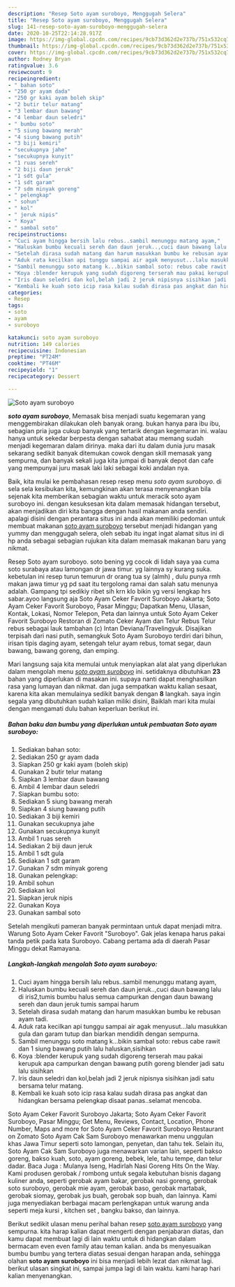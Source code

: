 ```yaml
---
description: "Resep Soto ayam suroboyo, Menggugah Selera"
title: "Resep Soto ayam suroboyo, Menggugah Selera"
slug: 141-resep-soto-ayam-suroboyo-menggugah-selera
date: 2020-10-25T22:14:28.917Z
image: https://img-global.cpcdn.com/recipes/9cb73d362d2e737b/751x532cq70/soto-ayam-suroboyo-foto-resep-utama.jpg
thumbnail: https://img-global.cpcdn.com/recipes/9cb73d362d2e737b/751x532cq70/soto-ayam-suroboyo-foto-resep-utama.jpg
cover: https://img-global.cpcdn.com/recipes/9cb73d362d2e737b/751x532cq70/soto-ayam-suroboyo-foto-resep-utama.jpg
author: Rodney Bryan
ratingvalue: 3.6
reviewcount: 9
recipeingredient:
- " bahan soto"
- "250 gr ayam dada"
- "250 gr kaki ayam boleh skip"
- "2 butir telur matang"
- "3 lembar daun bawang"
- "4 lembar daun seledri"
- " bumbu soto"
- "5 siung bawang merah"
- "4 siung bawang putih"
- "3 biji kemiri"
- "secukupnya jahe"
- "secukupnya kunyit"
- "1 ruas sereh"
- "2 biji daun jeruk"
- "1 sdt gula"
- "1 sdt garam"
- "7 sdm minyak goreng"
- " pelengkap"
- " sohun"
- " kol"
- " jeruk nipis"
- " Koya"
- " sambal soto"
recipeinstructions:
- "Cuci ayam hingga bersih lalu rebus..sambil menunggu matang ayam,"
- "Haluskan bumbu kecuali sereh dan daun jeruk..,cuci daun bawang lalu di iris2,tumis bumbu halus semua campurkan dengan daun bawang sereh dan daun jeruk tumis sampai harum"
- "Setelah dirasa sudah matang dan harum masukkan bumbu ke rebusan ayam tadi."
- "Aduk rata kecilkan api tunggu sampai air agak menyusut...lalu masukkan gula dan garam tutup dan biarkan mendidih dengan sempurna."
- "Sambil menunggu soto matang k...bikin sambal soto: rebus cabe rawit dan 1 siung bawang putih lalu haluskan,sisihkan"
- "Koya :blender kerupuk yang sudah digoreng terserah mau pakai kerupuk apa campurkan dengan bawang putih goreng blender jadi satu lalu sisihkan"
- "Iris daun seledri dan kol,belah jadi 2 jeruk nipisnya sisihkan jadi satu bersama telur matang."
- "Kembali ke kuah soto icip rasa kalau sudah dirasa pas angkat dan hidangkan bersama pelengkap disaat panas..selamat mencoba."
categories:
- Resep
tags:
- soto
- ayam
- suroboyo

katakunci: soto ayam suroboyo 
nutrition: 149 calories
recipecuisine: Indonesian
preptime: "PT24M"
cooktime: "PT46M"
recipeyield: "1"
recipecategory: Dessert

---
```



![Soto ayam suroboyo](https://img-global.cpcdn.com/recipes/9cb73d362d2e737b/751x532cq70/soto-ayam-suroboyo-foto-resep-utama.jpg)

<b><i>soto ayam suroboyo</i></b>, Memasak bisa menjadi suatu kegemaran yang menggembirakan dilakukan oleh banyak orang. bukan hanya para ibu ibu, sebagian pria juga cukup banyak yang tertarik dengan kegemaran ini. walau hanya untuk sekedar berpesta dengan sahabat atau memang sudah menjadi kegemaran dalam dirinya. maka dari itu dalam dunia juru masak sekarang sedikit banyak ditemukan cowok dengan skill memasak yang sempurna, dan banyak sekali juga kita jumpai di banyak depot dan cafe yang mempunyai juru masak laki laki sebagai koki andalan nya.

Baik, kita mulai ke pembahasan resep resep menu <i>soto ayam suroboyo</i>. di sela sela kesibukan kita, kemungkinan akan terasa menyenangkan bila sejenak kita memberikan sebagian waktu untuk meracik soto ayam suroboyo ini. dengan kesuksesan kita dalam memasak hidangan tersebut, akan menjadikan diri kita bangga dengan hasil makanan anda sendiri. apalagi disini dengan perantara situs ini anda akan memiliki pedoman untuk membuat makanan <u>soto ayam suroboyo</u> tersebut menjadi hidangan yang yummy dan menggugah selera, oleh sebab itu ingat ingat alamat situs ini di hp anda sebagai sebagian rujukan kita dalam memasak makanan baru yang nikmat.

Resep Soto ayam suroboyo. soto bening yg cocok di lidah saya yaa cuma soto surabaya atau lamongan dr jawa timur. yg lainnya sy kurang suka. kebetulan ini resep turun temurun dr orang tua sy (almh) , dulu punya rmh makan jawa timur yg pd saat itu tergolong ramai dan salah satu menunya adalah. Gampang tpi sedikiy ribet sih krn klo bikin yg versi lengkap hrs sabar.ayoo langsung aja Soto Ayam Ceker Favorit Suroboyo Jakarta; Soto Ayam Ceker Favorit Suroboyo, Pasar Minggu; Dapatkan Menu, Ulasan, Kontak, Lokasi, Nomor Telepon, Peta dan lainnya untuk Soto Ayam Ceker Favorit Suroboyo Restoran di Zomato Ceker Ayam dan Telur Rebus Telur rebus sebagai lauk tambahan (c) Intan Deviana/Travelingyuk. Disajikan terpisah dari nasi putih, semangkuk Soto Ayam Suroboyo terdiri dari bihun, irisan tipis daging ayam, setengah telur ayam rebus, tomat segar, daun bawang, bawang goreng, dan emping.


Mari langsung saja kita memulai untuk menyiapkan alat alat yang diperlukan dalam mengolah menu <u><i>soto ayam suroboyo</i></u> ini. setidaknya dibutuhkan <b>23</b> bahan yang diperlukan di masakan ini. supaya nanti dapat menghasilkan rasa yang lumayan dan nikmat. dan juga sempatkan waktu kalian sesaat, karena kita akan memulainya sedikit banyak dengan <b>8</b> langkah. saya ingin segala yang dibutuhkan sudah kalian miliki disini, Baiklah mari kita mulai dengan mengamati dulu bahan keperluan berikut ini.

<!--inarticleads1-->

##### Bahan baku dan bumbu yang diperlukan untuk pembuatan Soto ayam suroboyo:

1. Sediakan  bahan soto:
1. Sediakan 250 gr ayam dada
1. Siapkan 250 gr kaki ayam (boleh skip)
1. Gunakan 2 butir telur matang
1. Siapkan 3 lembar daun bawang
1. Ambil 4 lembar daun seledri
1. Siapkan  bumbu soto:
1. Sediakan 5 siung bawang merah
1. Siapkan 4 siung bawang putih
1. Sediakan 3 biji kemiri
1. Gunakan secukupnya jahe
1. Gunakan secukupnya kunyit
1. Ambil 1 ruas sereh
1. Sediakan 2 biji daun jeruk
1. Ambil 1 sdt gula
1. Sediakan 1 sdt garam
1. Gunakan 7 sdm minyak goreng
1. Gunakan  pelengkap:
1. Ambil  sohun
1. Sediakan  kol
1. Siapkan  jeruk nipis
1. Gunakan  Koya
1. Gunakan  sambal soto


Setelah mengikuti pameran banyak permintaan untuk dapat menjadi mitra. Warung Soto Ayam Ceker Favorit &#34;Suroboyo&#34;. Gak jelas kenapa harus pakai tanda petik pada kata Suroboyo. Cabang pertama ada di daerah Pasar Minggu dekat Ramayana. 

<!--inarticleads2-->

##### Langkah-langkah mengolah Soto ayam suroboyo:

1. Cuci ayam hingga bersih lalu rebus..sambil menunggu matang ayam,
1. Haluskan bumbu kecuali sereh dan daun jeruk..,cuci daun bawang lalu di iris2,tumis bumbu halus semua campurkan dengan daun bawang sereh dan daun jeruk tumis sampai harum
1. Setelah dirasa sudah matang dan harum masukkan bumbu ke rebusan ayam tadi.
1. Aduk rata kecilkan api tunggu sampai air agak menyusut...lalu masukkan gula dan garam tutup dan biarkan mendidih dengan sempurna.
1. Sambil menunggu soto matang k...bikin sambal soto: rebus cabe rawit dan 1 siung bawang putih lalu haluskan,sisihkan
1. Koya :blender kerupuk yang sudah digoreng terserah mau pakai kerupuk apa campurkan dengan bawang putih goreng blender jadi satu lalu sisihkan
1. Iris daun seledri dan kol,belah jadi 2 jeruk nipisnya sisihkan jadi satu bersama telur matang.
1. Kembali ke kuah soto icip rasa kalau sudah dirasa pas angkat dan hidangkan bersama pelengkap disaat panas..selamat mencoba.


Soto Ayam Ceker Favorit Suroboyo Jakarta; Soto Ayam Ceker Favorit Suroboyo, Pasar Minggu; Get Menu, Reviews, Contact, Location, Phone Number, Maps and more for Soto Ayam Ceker Favorit Suroboyo Restaurant on Zomato Soto Ayam Cak Sam Suroboyo menawarkan menu unggulan khas Jawa Timur seperti soto lamongan, penyetan, dan tahu tek. Selain itu, Soto Ayam Cak Sam Suroboyo juga menawarkan varian lain, seperti bakso goreng, bakso kuah, soto, ayam goreng, bebek, lele, tahu tempe, dan telur dadar. Baca Juga : Mulanya Iseng, Hadirlah Nasi Goreng Hits On the Way. Kami produsen gerobak / rombong untuk segala kebutuhan bisnis dagang kuliner anda, seperti gerobak ayam bakar, gerobak nasi goreng, gerobak soto suroboyo, gerobak mie ayam, gerobak baso, gerobak martabak, gerobak siomay, gerobak jus buah, gerobak sop buah, dan lainnya. Kami juga menyediakan berbagai macam perlengkapan untuk warung anda seperti meja kursi , kitchen set , bangku bakso, dan lainnya. 

Berikut sedikit ulasan menu perihal bahan resep <u>soto ayam suroboyo</u> yang sempurna. kita harap kalian dapat mengerti dengan penjabaran diatas, dan kamu dapat membuat lagi di lain waktu untuk di hidangkan dalam bermacam even even family atau teman kalian. anda bs menyesuaikan bumbu bumbu yang tertera diatas sesuai dengan harapan anda, sehingga olahan <b>soto ayam suroboyo</b> ini bisa menjadi lebih lezat dan nikmat lagi. berikut ulasan singkat ini, sampai jumpa lagi di lain waktu. kami harap hari kalian menyenangkan.
